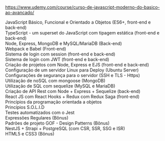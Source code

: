 https://www.udemy.com/course/curso-de-javascript-moderno-do-basico-ao-avancado/


JavaScript Básico, Funcional e Orientado a Objetos (ES6+, front-end e back-end)  
TypeScript - um superset do JavaScript com tipagem estática (front-end e back-end)  
Node, Express, MongoDB e MySQL/MariaDB (Back-end)  
Webpack e Babel (Front-end)  
Sistema de login com session (front-end e back-end)  
Sistema de login com JWT (front-end e back-end)  
Criação de projetos com Node, Express e EJS (front-end e back-end)  
Configuração de um servidor Linux para Deploy (Ubuntu Server)  
Configurações de segurança para o servidor (SSH e TLS - Https)  
Utilização de noSQL com mongoose (MongoDB)  
Utilização de SQL com sequelize (MySQL e MariaDB)  
Criação de API Rest com Node + Express + Sequelize (back-end)  
React JS com React Hooks + Redux com Redux Saga (front-end)  
Princípios da programação orientada a objetos  
Princípios S.O.L.I.D  
Testes automatizados com o Jest  
Expressões Regulares (Bônus)  
Padrões de projeto GOF - Design Patterns (Bônus)  
NestJS + Strapi + PostgreSQL (com CSR, SSR, SSG e ISR)  
HTML5 e CSS3 (Bônus)  
